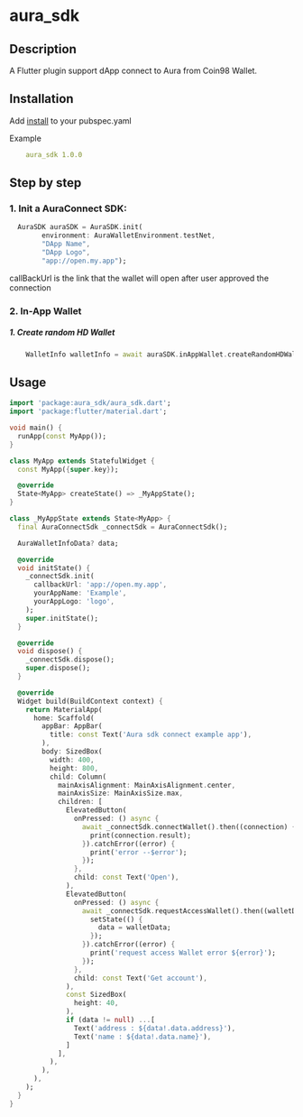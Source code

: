 # aura_sdk

## Description
A Flutter plugin support dApp connect to Aura from Coin98 Wallet.

## Installation
Add [install](https://github.com/aura-nw/aura-mobile-sdk) to your pubspec.yaml

Example

```yaml
    aura_sdk 1.0.0
```

## Step by step

### 1. Init a AuraConnect SDK:
``` dart
  AuraSDK auraSDK = AuraSDK.init(
        environment: AuraWalletEnvironment.testNet,
        "DApp Name",
        "DApp Logo",
        "app://open.my.app");
```
 callBackUrl is the link that the wallet will open after user approved the connection

### 2. In-App Wallet

##### 1. Create random HD Wallet
``` dart
    WalletInfo walletInfo = await auraSDK.inAppWallet.createRandomHDWallet();
``` 


## Usage

```dart
import 'package:aura_sdk/aura_sdk.dart';
import 'package:flutter/material.dart';

void main() {
  runApp(const MyApp());
}

class MyApp extends StatefulWidget {
  const MyApp({super.key});

  @override
  State<MyApp> createState() => _MyAppState();
}

class _MyAppState extends State<MyApp> {
  final AuraConnectSdk _connectSdk = AuraConnectSdk();

  AuraWalletInfoData? data;

  @override
  void initState() {
    _connectSdk.init(
      callbackUrl: 'app://open.my.app',
      yourAppName: 'Example',
      yourAppLogo: 'logo',
    );
    super.initState();
  }

  @override
  void dispose() {
    _connectSdk.dispose();
    super.dispose();
  }

  @override
  Widget build(BuildContext context) {
    return MaterialApp(
      home: Scaffold(
        appBar: AppBar(
          title: const Text('Aura sdk connect example app'),
        ),
        body: SizedBox(
          width: 400,
          height: 800,
          child: Column(
            mainAxisAlignment: MainAxisAlignment.center,
            mainAxisSize: MainAxisSize.max,
            children: [
              ElevatedButton(
                onPressed: () async {
                  await _connectSdk.connectWallet().then((connection) {
                    print(connection.result);
                  }).catchError((error) {
                    print('error --$error');
                  });
                },
                child: const Text('Open'),
              ),
              ElevatedButton(
                onPressed: () async {
                  await _connectSdk.requestAccessWallet().then((walletData) {
                    setState(() {
                      data = walletData;
                    });
                  }).catchError((error) {
                    print('request access Wallet error ${error}');
                  });
                },
                child: const Text('Get account'),
              ),
              const SizedBox(
                height: 40,
              ),
              if (data != null) ...[
                Text('address : ${data!.data.address}'),
                Text('name : ${data!.data.name}'),
              ]
            ],
          ),
        ),
      ),
    );
  }
}

```
